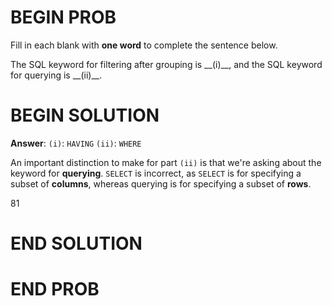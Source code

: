 # BEGIN PROB
Fill in each blank with **one word** to complete the sentence below.

The SQL keyword for filtering after grouping is \_\_(i)\_\_, and the SQL
keyword for querying is \_\_(ii)\_\_.

# BEGIN SOLUTION
**Answer**:
`(i)`: `HAVING`
`(ii)`: `WHERE`

An important distinction to make for part `(ii)` is that we're asking about the keyword for **querying**. `SELECT` is incorrect, as `SELECT` is for specifying a subset of **columns**, whereas querying is for specifying a subset of **rows**.

<average>81</average>

# END SOLUTION

# END PROB